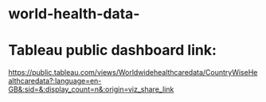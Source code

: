 # world-health-data-

# Tableau public dashboard link: 
https://public.tableau.com/views/Worldwidehealthcaredata/CountryWiseHealthcaredata?:language=en-GB&:sid=&:display_count=n&:origin=viz_share_link
